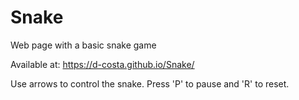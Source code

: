 # Snake
Web page with a basic snake game

Available at: https://d-costa.github.io/Snake/

Use arrows to control the snake. 
Press 'P' to pause and 'R' to reset.
